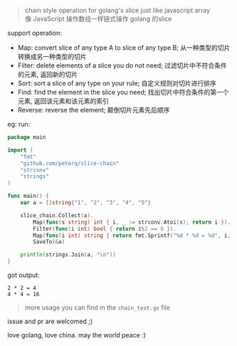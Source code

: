 > chain style operation for golang's slice just like javascript array<br>
像 JavaScript 操作数组一样链式操作 golang 的slice


support operation:
 - Map:     convert slice of any type A to slice of any type B; 从一种类型的切片转换成另一种类型的切片
 - Filter:  delete elements of a slice you do not need; 过滤切片中不符合条件的元素, 返回新的切片
 - Sort:    sort a slice of any type on your rule; 自定义规则对切片进行排序
 - Find:    find the element in the slice you need; 找出切片中符合条件的第一个元素, 返回该元素和该元素的索引
 - Reverse: reverse the element; 颠倒切片元素先后顺序

eg: run:
```go
package main

import (
	"fmt"
	"github.com/peterq/slice-chain"
	"strconv"
	"strings"
)

func main() {
	var a = []string{"1", "2", "3", "4", "5"}

	slice_chain.Collect(a).
		Map(func(s string) int { i, _ := strconv.Atoi(s); return i }).
		Filter(func(i int) bool { return i%2 == 0 }).
		Map(func(i int) string { return fmt.Sprintf("%d * %d = %d", i, i, i*i) }).
		SaveTo(&a)

	println(strings.Join(a, "\n"))
}
```
got output: 
```
2 * 2 = 4
4 * 4 = 16
```

> more usage you can find in the `chain_test.go` file


issue and pr are welcomed ;)

love golang, love china. may the world peace :)
